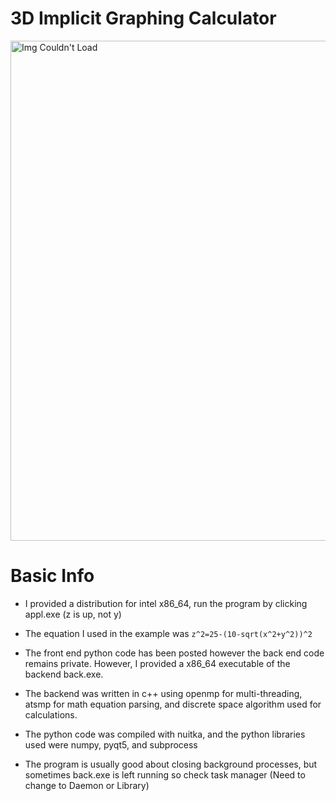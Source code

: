 # 3D Implicit Graphing Calculator

<img src="https://user-images.githubusercontent.com/60249504/136651126-91e6ee99-4b8d-4b79-a563-aeed1d048aff.gif" alt="Img Couldn't Load" width="800">

# Basic Info

- I provided a distribution for intel x86_64, run the program by clicking appl.exe (z is up, not y)

- The equation I used in the example was ``` z^2=25-(10-sqrt(x^2+y^2))^2 ```

- The front end python code has been posted however the back end code remains private. However, I provided a x86_64 executable of the backend back.exe.

- The backend was written in c++ using openmp for multi-threading, atsmp for math equation parsing, and discrete space algorithm used for calculations.

- The python code was compiled with nuitka, and the python libraries used were numpy, pyqt5, and subprocess

- The program is usually good about closing background processes, but sometimes back.exe is left running so check task manager (Need to change to Daemon or Library)
